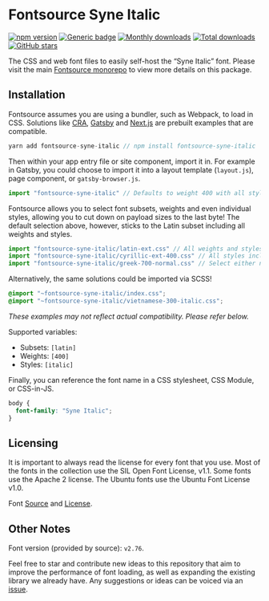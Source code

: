 # Fontsource Syne Italic
[![npm version](https://badge.fury.io/js/fontsource-syne-italic.svg)](https://www.npmjs.com/package/fontsource-syne-italic) [![Generic badge](https://img.shields.io/badge/fontsource-passing-brightgreen)](https://github.com/fontsource/fontsource) [![Monthly downloads](https://badgen.net/npm/dm/fontsource-syne-italic)](https://github.com/fontsource/fontsource) [![Total downloads](https://badgen.net/npm/dt/fontsource-syne-italic)](https://github.com/fontsource/fontsource) [![GitHub stars](https://img.shields.io/github/stars/fontsource/fontsource.svg?style=social&label=Star)](https://github.com/fontsource/fontsource/stargazers)

The CSS and web font files to easily self-host the “Syne Italic” font. Please visit the main [Fontsource monorepo](https://github.com/fontsource/fontsource) to view more details on this package.

## Installation

Fontsource assumes you are using a bundler, such as Webpack, to load in CSS. Solutions like [CRA](https://create-react-app.dev/), [Gatsby](https://www.gatsbyjs.org/) and [Next.js](https://nextjs.org/) are prebuilt examples that are compatible.

```javascript
yarn add fontsource-syne-italic // npm install fontsource-syne-italic
```

Then within your app entry file or site component, import it in. For example in Gatsby, you could choose to import it into a layout template (`layout.js`), page component, or `gatsby-browser.js`.

```javascript
import "fontsource-syne-italic" // Defaults to weight 400 with all styles included.
```

Fontsource allows you to select font subsets, weights and even individual styles, allowing you to cut down on payload sizes to the last byte! The default selection above, however, sticks to the Latin subset including all weights and styles.

```javascript
import "fontsource-syne-italic/latin-ext.css" // All weights and styles included.
import "fontsource-syne-italic/cyrillic-ext-400.css" // All styles included.
import "fontsource-syne-italic/greek-700-normal.css" // Select either normal or italic.
```

Alternatively, the same solutions could be imported via SCSS!

```scss
@import "~fontsource-syne-italic/index.css";
@import "~fontsource-syne-italic/vietnamese-300-italic.css";
```

_These examples may not reflect actual compatibility. Please refer below._

Supported variables:
- Subsets: `[latin]`
- Weights: `[400]`
- Styles: `[italic]`

Finally, you can reference the font name in a CSS stylesheet, CSS Module, or CSS-in-JS.

```css
body {
  font-family: "Syne Italic";
}
```

## Licensing 

It is important to always read the license for every font that you use.
Most of the fonts in the collection use the SIL Open Font License, v1.1. Some fonts use the Apache 2 license. The Ubuntu fonts use the Ubuntu Font License v1.0.

Font [Source](https://gitlab.com/bonjour-monde/fonderie/syne-typeface) and [License](https://gitlab.com/bonjour-monde/fonderie/syne-typeface/-/blob/master/OFL-LICENSE).

## Other Notes

Font version (provided by source): `v2.76`.

Feel free to star and contribute new ideas to this repository that aim to improve the performance of font loading, as well as expanding the existing library we already have. Any suggestions or ideas can be voiced via an [issue](https://github.com/fontsource/fontsource/issues).

